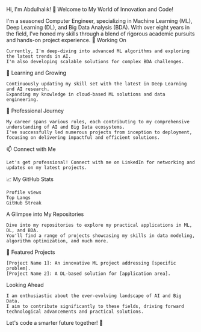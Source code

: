 Hi, I'm Abdulhalık! 👋
Welcome to My World of Innovation and Code!

I'm a seasoned Computer Engineer, specializing in Machine Learning (ML), Deep Learning (DL), and Big Data Analysis (BDA). With over eight years in the field, I've honed my skills through a blend of rigorous academic pursuits and hands-on project experience.
🔭 Working On

    Currently, I'm deep-diving into advanced ML algorithms and exploring the latest trends in AI.
    I'm also developing scalable solutions for complex BDA challenges.

🌱 Learning and Growing

    Continuously updating my skill set with the latest in Deep Learning and AI research.
    Expanding my knowledge in cloud-based ML solutions and data engineering.

💼 Professional Journey

    My career spans various roles, each contributing to my comprehensive understanding of AI and Big Data ecosystems.
    I've successfully led numerous projects from inception to deployment, focusing on delivering impactful and efficient solutions.

📫 Connect with Me

    Let's get professional! Connect with me on LinkedIn for networking and updates on my latest projects.

📈 My GitHub Stats

    Profile views
    Top Langs
    GitHub Streak

A Glimpse into My Repositories

    Dive into my repositories to explore my practical applications in ML, DL, and BDA.
    You'll find a range of projects showcasing my skills in data modeling, algorithm optimization, and much more.

🌟 Featured Projects

    [Project Name 1]: An innovative ML project addressing [specific problem].
    [Project Name 2]: A DL-based solution for [application area].

Looking Ahead

    I am enthusiastic about the ever-evolving landscape of AI and Big Data.
    I aim to contribute significantly to these fields, driving forward technological advancements and practical solutions.

Let's code a smarter future together! 🚀


<!--
**ahalikoguz/ahalikoguz** is a ✨ _special_ ✨ repository because its `README.md` (this file) appears on your GitHub profile.

## Hi, I'm Abdulhalık!👋

Welcome to my GitHub profile! I'm an experienced computer engineer with a strong focus on machine learning (ML), deep learning (DL), and big data analysis (BDA). With over eight years of experience, I have developed a deep understanding of these cutting-edge fields through academic studies and practical applications.

Connect with me on [LinkedIn](https://www.linkedin.com/in/aoguz-191608275/) for professional networking and updates on my latest projects.

![Profile views](https://komarev.com/ghpvc/?username=ahalikoguz)
![Top Langs](https://github-readme-stats.vercel.app/api/top-langs/?username=ahalikoguz&layout=compact)
![GitHub Streak](https://github-readme-streak-stats.herokuapp.com/?user=ahalikoguz)


Here are some ideas to get you started:
![Profile views](https://gpvc.arturio.dev/ahalikoguz)
![Your GitHub stats](https://github-readme-stats.vercel.app/api?username=ahalikoguz&show_icons=true)
![Trophies](https://github-profile-trophy.vercel.app/?username=ahalikoguz)
- 🔭 I’m currently working on ...
- 🌱 I’m currently learning ...
- 👯 I’m looking to collaborate on ...
- 🤔 I’m looking for help with ...
- 💬 Ask me about ...
- 📫 How to reach me: ...
- 😄 Pronouns: ...
- ⚡ Fun fact: ...
-->
